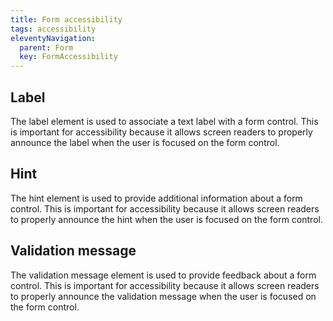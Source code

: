 ```yaml
---
title: Form accessibility
tags: accessibility
eleventyNavigation:
  parent: Form
  key: FormAccessibility
---
```


<section>

## Label

The label element is used to associate a text label with a form control. This is important for accessibility because it allows screen readers to properly announce the label when the user is focused on the form control.

</section>

<section>

## Hint

The hint element is used to provide additional information about a form control. This is important for accessibility because it allows screen readers to properly announce the hint when the user is focused on the form control.

</section>

<section>

## Validation message

The validation message element is used to provide feedback about a form control. This is important for accessibility because it allows screen readers to properly announce the validation message when the user is focused on the form control.

</section>
